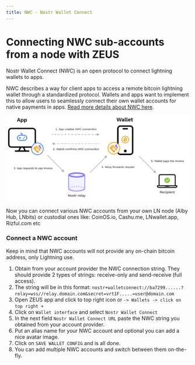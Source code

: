 ```yaml
---
title: NWC - Nostr Wallet Connect
---
```


# Connecting NWC sub-accounts from a node with ZEUS
Nostr Wallet Connect (NWC) is an open protocol to connect lightning wallets to apps.

NWC describes a way for client apps to access a remote bitcoin lightning wallet through a standardized protocol. Wallets and apps want to implement this to allow users to seamlessly connect their own wallet accounts for native payments in apps. [Read more details about NWC here](https://nwc.dev/).

![nwc-protocol](../../../static/img/nwc-protocol.png)

Now you can connect various NWC accounts from your own LN node (Alby Hub, LNbits) or custodial ones like: CoinOS.io, Cashu.me, LNwallet.app, Rizful.com etc

### Connect a NWC account

Keep in mind that NWC accounts will not provide any on-chain bitcoin address, only Lightning use.

1. Obtain from your account provider the NWC connection string. They should provide 2 types of strings: receive-only and send-receive (full access).
2. The string will be in this format: `nostr+walletconnect://ba7299......?relay=wss//relay.domain.com&secret=vrt1F.....=user@domain.com`
3. Open ZEUS app and click to top right icon or `-> Wallets -> click on top right +`
4. Click on `Wallet interface` and select `Nostr Wallet Connect`
5. In the next field `Nostr Wallet Connect URL` paste the NWC string you obtained from your account provider. 
6. Put an alias name for your NWC account and optional you can add a nice avatar image.
7. Click on `SAVE WALLET CONFIG` and is all done.
8. You can add multiple NWC accounts and switch between them on-the-fly.